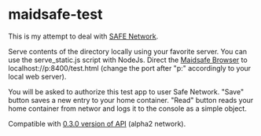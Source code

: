 # maidsafe-test

This is my attempt to deal with [SAFE Network](https://maidsafe.net).

Serve contents of the directory locally using your favorite server. You can use the serve_static.js script with NodeJs. Direct the [Maidsafe Browser](https://forum.safedev.org/t/how-to-develop-for-the-safe-network-draft/843) to localhost://p:8400/test.html (change the port after "p:" accordingly to your local web server).

You will be asked to authorize this test app to user Safe Network. "Save" button saves a new entry to your home container. "Read" button reads your home container from networ and logs it to the console as a simple object.

Compatible with [0.3.0 version of API](http://docs.maidsafe.net/beaker-plugin-safe-app/) (alpha2 network).
